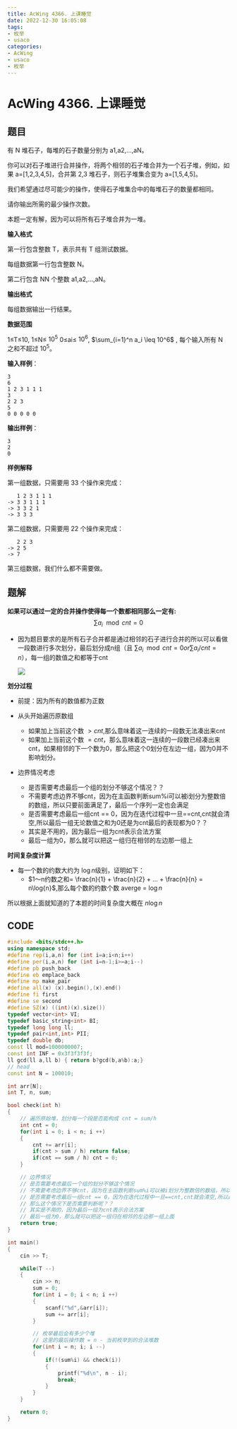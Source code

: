 ```yaml
---
title: AcWing 4366. 上课睡觉
date: 2022-12-30 16:05:08
tags:
- 枚举
- usaco
categories:
- AcWing
- usaco
- 枚举
---
```


# AcWing 4366. 上课睡觉

## 题目

有 N 堆石子，每堆的石子数量分别为 a1,a2,…,aN。

你可以对石子堆进行合并操作，将两个相邻的石子堆合并为一个石子堆，例如，如果 a=[1,2,3,4,5]，合并第 2,3 堆石子，则石子堆集合变为 a=[1,5,4,5]。

我们希望通过尽可能少的操作，使得石子堆集合中的每堆石子的数量都相同。

请你输出所需的最少操作次数。

本题一定有解，因为可以将所有石子堆合并为一堆。

**输入格式**

第一行包含整数 T，表示共有 T 组测试数据。

每组数据第一行包含整数 N。

第二行包含 NN 个整数 a1,a2,…,aN。

**输出格式**

每组数据输出一行结果。

**数据范围**

1≤T≤10,
1≤N≤ $10^5$
0≤ai≤ $10^6$,
$\sum_{i=1}^n a_i \leq 10^6$ ,
每个输入所有 N 之和不超过 $10^5$。

**输入样例**：

```
3
6
1 2 3 1 1 1
3
2 2 3
5
0 0 0 0 0
```

**输出样例**：

```
3
2
0
```

**样例解释**

第一组数据，只需要用 33 个操作来完成：

```
   1 2 3 1 1 1
-> 3 3 1 1 1
-> 3 3 2 1
-> 3 3 3
```

第二组数据，只需要用 22 个操作来完成：

```
   2 2 3
-> 2 5
-> 7
```

第三组数据，我们什么都不需要做。

## 题解

 **如果可以通过一定的合并操作使得每一个数都相同那么一定有:**
$$
\sum a_i \mod {cnt} = 0
$$


* 因为题目要求的是所有石子合并都是通过相邻的石子进行合并的所以可以看做一段数进行多次划分，最后划分成n组（且 $\sum a_i \mod {cnt} = 0 or \sum a_i / cnt = n$），每一组的数值之和都等于cnt

  ![](https://124newblog-1309411887.cos.ap-nanjing.myqcloud.com/images/202212301754470.png)

**划分过程**

* 前提：因为所有的数值都为正数
* 从头开始遍历原数组
  * 如果加上当前这个数 $>cnt$,那么意味着这一连续的一段数无法凑出来cnt
  * 如果加上当前这个数 $=cnt$，那么意味着这一连续的一段数已经凑出来cnt，如果相邻的下一个数为0，那么把这个0划分在左边一组，因为0并不影响划分。

* 边界情况考虑
  * 是否需要考虑最后一个组的划分不够这个情况？？
  * 不需要考虑边界不够cnt，因为在主函数判断sum%i可以被i划分为整数倍的数组，所以只要前面满足了，最后一个序列一定也会满足
  * 是否需要考虑最后一组cnt == 0，因为在迭代过程中一旦==cnt,cnt就会清空,所以最后一组无论数值之和为0还是为cnt最后的表现都为0？？
  * 其实是不用的，因为最后一组为cnt表示合法方案
  * 最后一组为0，那么就可以把这一组归在相邻的左边那一组上

**时间复杂度计算**

* 每一个数的约数大约为 $\log{n}$级别，证明如下：
  * $1～n约数之和= \frac{n}{1} + \frac{n}{2} + ... + \frac{n}{n} = n\log{n}$,那么每个数的约数个数 averge = $\log{n}$

所以根据上面就知道的了本题的时间复杂度大概在 $n\log{n}$

## CODE

```C++
#include <bits/stdc++.h>
using namespace std;
#define rep(i,a,n) for (int i=a;i<n;i++)
#define per(i,a,n) for (int i=n-1;i>=a;i--)
#define pb push_back
#define eb emplace_back
#define mp make_pair
#define all(x) (x).begin(),(x).end()
#define fi first
#define se second
#define SZ(x) ((int)(x).size())
typedef vector<int> VI;
typedef basic_string<int> BI;
typedef long long ll;
typedef pair<int,int> PII;
typedef double db;
const ll mod=1000000007;
const int INF = 0x3f3f3f3f;
ll gcd(ll a,ll b) { return b?gcd(b,a%b):a;}
// head
const int N = 100010;

int arr[N];
int T, n, sum;

bool check(int h)
{
    // 遍历原始堆，划分每一个段是否能构成 cnt = sum/h 
    int cnt = 0;
    for(int i = 0; i < n; i ++)
    {
        cnt += arr[i];
        if(cnt > sum / h) return false;
        if(cnt == sum / h) cnt = 0;
    }

    // 边界情况
    // 是否需要考虑最后一个组的划分不够这个情况
    // 不需要考虑边界不够cnt，因为在主函数判断sum%i可以被i划分为整数倍的数组，所以只要前面满足了，最后一个序列一定也会满足
    // 是否需要考虑最后一组cnt == 0，因为在迭代过程中一旦==cnt,cnt就会清空,所以最后一组无论数值之和为0还是为cnt最后的表现都为0
    // 那么这个情况下是否需要判断呢？？
    // 其实是不用的，因为最后一组为cnt表示合法方案
    // 最后一组为0，那么就可以把这一组归在相邻的左边那一组上面
    return true;
}

int main()
{
    cin >> T;

    while(T --)
    {
        cin >> n;
        sum = 0;
        for(int i = 0; i < n; i ++)
        {
            scanf("%d",&arr[i]);
            sum += arr[i];
        }

        // 枚举最后会有多少个堆
        // 这里的最后操作数 = n - 当前枚举到的合法堆数
        for(int i = n; i; i --)
        {
            if(!(sum%i) && check(i))
            {
                printf("%d\n", n - i);
                break;
            }
        }
    }

    return 0;
}
```

